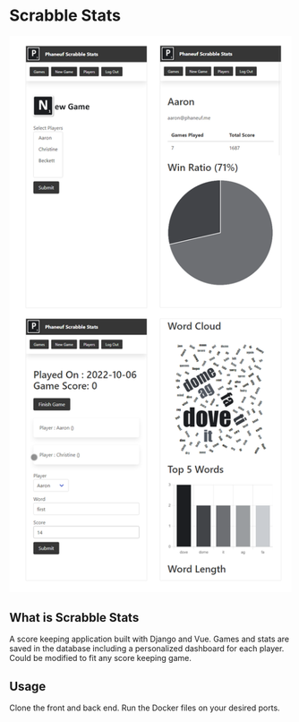 # Scrabble Stats

<img src="stats.png">

## What is Scrabble Stats
A score keeping application built with Django and Vue. Games and stats are saved in the database including a personalized dashboard for each player. Could be modified to fit any score keeping game.

## Usage
Clone the front and back end. Run the Docker files on your desired ports.
